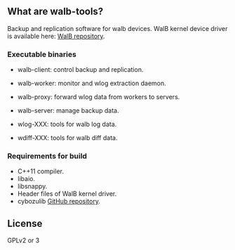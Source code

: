 ## What are walb-tools?

Backup and replication software for walb devices.
WalB kernel device driver is available here: [WalB repository](https://github.com/starpos/walb/).

### Executable binaries

- walb-client: control backup and replication.
- walb-worker: monitor and wlog extraction daemon.
- walb-proxy: forward wlog data from workers to servers.
- walb-server: manage backup data.

- wlog-XXX: tools for walb log data.
- wdiff-XXX: tools for walb diff data.

### Requirements for build

- C++11 compiler.
- libaio.
- libsnappy.
- Header files of WalB kernel driver.
- cybozulib [GitHub repository](https://github.com/herumi/cybozulib/).

## License

GPLv2 or 3


